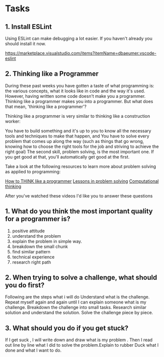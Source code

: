 # Tasks

## 1. Install ESLint

Using ESLint can make debugging a lot easier. If you haven't already you should install it now.

https://marketplace.visualstudio.com/items?itemName=dbaeumer.vscode-eslint

## 2. Thinking like a Programmer

During these past weeks you have gotten a taste of what programming is: the various concepts, what it looks like in code and the way it's used. However, having written some code doesn't make you a programmer. Thinking like a programmer makes you into a programmer. But what does that mean, 'thinking like a programmer'?

Thinking like a programmer is very similar to thinking like a construction worker:

You have to build something and it's up to you to know all the necessary tools and techniques to make that happen, and
You have to solve every problem that comes up along the way (such as things that go wrong, knowing how to choose the right tools for the job and striving to achieve the right goal)
The second skill, problem solving, is the most important one. If you get good at that, you'll automatically get good at the first.

Take a look at the following resources to learn more about problem solving as applied to programming:

[How to THINK like a programmer](https://www.youtube.com/watch?v=NNazO2tMHno)
[Lessons in problem solving](https://www.freecodecamp.org/news/how-to-think-like-a-programmer-lessons-in-problem-solving-d1d8bf1de7d2/)
[Computational thinking](https://www.youtube.com/watch?v=qbnTZCj0ugI)

After you've watched these videos I'd like you to answer these questions

## 1. What do you think the most important quality for a programmer is?

<!-- Write your answer here -->
1. positive attitude 
2. understand the problem 
3. explain the problem in simple way. 
4. breakdown the small chunk 
5. find similar pattern 
6. technical experience
7. research right path 

## 2. When trying to solve a challenge, what should you do first?
 
<!-- Write your answer here -->
Following are the steps what i will do
Understand what is the challenge.
Repeat myself again and again until I can explain someone what is my challenge.
Breakdown the challenge into small tasks.
Research similar solution and understand the solution. 
Solve the challenge piece by piece.



## 3. What should you do if you get stuck?

<!-- Write your answer here -->
If I get suck , I will write down and draw what is my problem . Then I read out line by line what I did to solve the problem.Explain to rubber Duck what I done and what I want to do. 
